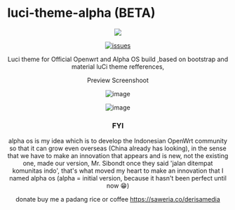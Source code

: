 [issues]: https://github.com/jerrykuku/luci-app-argon-config/issues/new
[issues-badge]: https://img.shields.io/badge/Issues-welcome-brightgreen.svg?style=flat-square






# luci-theme-alpha (BETA)
<div align="center">
<img src="https://raw.githubusercontent.com/derisamedia/luci-theme-alpha/master/luasrc/brand.png">

[![issues][issues-badge]][issues]



Luci theme for Official Openwrt and Alpha OS build ,based on bootstrap and material luCi theme refferences,
<summary>Preview Screenshoot</summary>
<p>
  
![image](https://raw.githubusercontent.com/derisamedia/luci-theme-alpha/master/ss1.png)
  
![image](https://raw.githubusercontent.com/derisamedia/luci-theme-alpha/master/ss2.png)

</p>

### FYI

alpha os is my idea which is to develop the Indonesian OpenWrt community so that it can grow even overseas (China already has looking), in the sense that we have to make an innovation that appears and is new, not the existing one, made our version, Mr. Sibondt once they said 'jalan ditempat komunitas indo', that's what moved my heart to make an innovation that I named alpha os (alpha = initial version, because it hasn't been perfect until now 😁)

donate
buy me a padang rice or coffee
https://saweria.co/derisamedia
